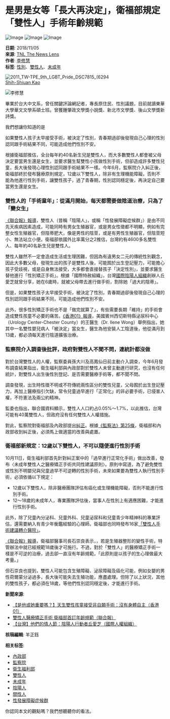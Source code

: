 # 是男是女等「長大再決定」，衛福部規定「雙性人」手術年齡規範

![Image](https://v.lndata.com/i/a80450,b1452855,c4007,i0,m202,h)
![Image](https://v.lndata.com/i/a80450,b1452853,c4137,i0,m202,h)
![Image](https://v.lndata.com/i/a80450,b1452854,c4138,i0,m202,h)

**日期**: 2018/11/05  
**來源**: [TNL The News Lens](https://www.thenewslens.com/article/97870)  
**作者**: [李修慧](https://www.thenewslens.com/author/nicole_lee)  
**标签**: [性別](https://www.thenewslens.com/category/gender)、[雙性人](https://www.thenewslens.com/tag/11884)、[未成年](https://www.thenewslens.com/tag/45965)

![2011_TW-TPE_9th_LGBT_Pride_DSC7815_(6294](https://bucket-image.inkmaginecms.com/version/list/1/image/2024/05/177e83c2-9076-4d6e-bbb6-f0c002ead00d.jpg)  
[Shih-Shiuan Kao](https://commons.wikimedia.org/wiki/File:2011_TW-TPE_9th_LGBT_Pride_DSC7815_\(6294215326\).jpg#/media/File:2011_TW-TPE_9th_LGBT_Pride_DSC7815_\(6294215326\).jpg)

![李修慧](https://bucket-image.inkmaginecms.com/version/list/1/image/2024/05/bf94312b-f2ff-4735-8e8a-eb16c53e19be.jpg)

畢業於台大中文系，曾任關鍵評論網記者，專長原住民、性別議題，目前就讀東華大學華文文學系碩士班。曾獲鍾肇政文學獎小說獎、新北市文學獎、後山文學獎新詩獎。

我們想讓你知道的是

如果雙性人孩子太早接受手術，被決定了性別，青春期過卻後發現自己心理的性別認同跟手術結果不同，可能造成他們性別不安。

根據衛福部推估，全台每年約40名新生兒是雙性人，而大多數雙性人都會被父母決定要當男生還是女生，並要求醫生幫雙性小孩做性別手術，但卻造成許多雙性兒童，長大後發現心理性別認同跟手術結果不一樣。今年6月，監察院介入糾正後，衛福部終於發布醫療原則規定，12歲以下雙性人，除非有生理機能障礙，否則不能為他進行性別手術，讓雙性孩子，過了青春期，性別認同穩定後，再決定自己要當男生還是女生。

### 雙性人的「手術童年」：從滿月開始，每天都需要做陰道治療，只為了「變女生」

[《聯合報》報導](https://udn.com/news/story/7266/3447353?fbclid=IwAR03g2_KE3uPD0hTH1w2tyrDPsEDKN6wtL9pMBzmGXH3gaXFIgXYfvj_GVQ)，雙性人（昔稱「陰陽人」，或稱「性發展障礙症候群」）是由不同先天疾病因素造成，可能同時有男女生殖器官，或是男女性徵都不明顯，例如有完整女性生殖器官，但陰蒂肥大，像是男性的陰莖，或是有男性生殖器官，但陰莖短小、無法站立小便。衛福部依國外比率萬分之2推估，台灣約有4600多名雙性人、每年約40名新生兒是雙性人。

雙性人雖然不一定會造成生活或生理困難，但因為有違男女二元的傳統性別觀念，因此大多數父母，發現生出的孩子是雙性人後，可能囿於出生登記壓力，可能擔心孩子受歧視，或是自身無法接受，大多都會直接替孩子「決定性別」，並要求醫生替他進行「性別矯正手術」。根據「國際特赦組織」，台灣[國際陰陽人組織](http://www.oii.tw/)創辦人丘愛芝就曾分享，她在6歲時，就被父母帶去進行做手術，割除她「過大的陰蒂」。

但是，如果雙性孩子太早接受手術，被決定了性別，青春期過卻後發現自己心理的性別認同跟手術結果不同，可能造成他們性別不安。

此外，很多性別矯正手術也不是「做完就算了」，有些需要長期「維持」的手術會造成雙性孩童不必要的痛苦。[《香港01》報導](https://www.hk01.com/%E4%B8%96%E7%95%8C%E8%AA%AA/251674/%E6%98%AF%E4%BB%96%E6%88%96%E5%A5%B9%E9%87%8D%E8%A6%81%E5%97%8E-%E5%A4%A9%E7%94%9F%E9%9B%99%E6%80%A7%E5%AD%A9%E7%AB%A5%E6%8E%A5%E5%8F%97%E9%9D%9E%E8%87%AA%E9%A1%98%E6%89%8B%E8%A1%93-%E6%B2%92%E6%9C%89%E8%BA%AB%E9%AB%94%E8%87%AA%E4%B8%BB)，美國賓州西切斯特縣泌尿科中心（Urology Center-Chester County）的王醫生（Dr. Ilene Wong）舉例指出，她其中一名雙性嬰兒病人「被決定」當女生，醫生為他安裝人工陰道後，他從滿月到13歲，都必須每天進行陰道擴張治療。

### 監察院介入調查後批評，政府對雙性人不聞不問，連統計都沒做

對於台灣雙性人的人權，監察委員孫大川及高鳳仙日前主動介入調查，今年6月發布調查結果指出，衛生福利部與內政部對於雙性人未曾主動進行研究，也沒有任何統計，對雙性人出生後性別登記、是否需要醫療手術等，都不聞不問。

調查發現，出生時性徵不明或不符傳統兩性區分的雙性兒童，父母囿於出生登記壓力，再加上醫療指引欠缺，常令兒童過早進行「正常化」的非必要手術，已侵害人權，不符憲法及兩公約精神。

監委也指出，聯合國資料顯示，雙性人人口約占0.05%～1.7%，以此推估，台灣可能有40萬雙性人，但政府沒有任何雙性人人權措施。

對此，監察院對衛福部及內政部提出[糾正](https://www.cy.gov.tw/sp.asp?xdURL=.%2Fdi%2FMessage%2Fmessage_1t2.asp&ctNode=2394&mp=1&msg_id=6549)。根據[《監察法》第25條](https://law.moj.gov.tw/LawClass/LawSingle.aspx?Pcode=A0030199&FLNO=25)，衛福部和內政部收到糾正後，必須馬上做適當的改善與處置。

### 衛福部新規定：12歲以下雙性人，不可以隨便進行性別手術

10月11日，衛生福利部首先針對糾正案中的「過早進行正常化手術」做出改善，發布〈未成年雙性人之醫療矯正手術共同性建議原則〉。原則中寫道，為了避免雙性或性別不明嬰兒與兒童過早不可逆轉的性別手術，未來如果要為雙性人執行性別手術，必須依循以下規定：

- 12歲以下雙性人，除非醫療團隊評估有癌化或生理機能障礙，否則不能進行性別手術。
- 12～18歲的未成年人，專業團隊評估後，當事人在性別上有適應困難，才能進行性別手術。

此外，除了兒童內分泌科、兒童外科、兒童泌尿科和兒童青少年精神科的專業評估，還需要納入有青少年衡鑑經驗的心理師。衛福部也同時發布16家[「雙性人手術建議轉介醫院」](http://file:///Users/rshulee/Desktop/%E6%9C%AA%E6%88%90%E5%B9%B4%E9%9B%99%E5%A7%93%E4%BA%BA%E9%86%AB%E7%99%82%E7%9F%AF%E6%AD%A3%E6%89%8B%E8%A1%93%E8%BD%89%E4%BB%8B%E5%BB%BA%E8%AD%B0%E9%86%AB%E9%99%A2.pdf)。

[《聯合報》報導](https://udn.com/news/story/7266/3447353?fbclid=IwAR03g2_KE3uPD0hTH1w2tyrDPsEDKN6wtL9pMBzmGXH3gaXFIgXYfvj_GVQ)，衛福部醫事司長石崇良表示，，若是生殖器整形的變性手術，特管辦法中就已經規範18歲後才可施行。不過，對於「雙性人」的醫療矯正手術一樣是不可逆的治療，過去卻一直沒有年齡規範，「此原則是以孩子的生心理做最大考量。」

但石崇良也提到，雙性人可能包含生殖障礙、泌尿障礙及癌化可能，例如女嬰的男性荷爾蒙分泌過多，長大後可能失去生殖功能，應盡處理。但除了以上狀況，其他的雙性孩子，都必須在18歲，等他們性別認同穩定後，才能進行手術。

**新聞來源**:

- [【是他或她重要嗎？】天生雙性孩童接受非自願手術：沒有身體自主（香港01）](https://www.hk01.com/%E4%B8%96%E7%95%8C%E8%AA%AA/251674/%E6%98%AF%E4%BB%96%E6%88%96%E5%A5%B9%E9%87%8D%E8%A6%81%E5%97%8E-%E5%A4%A9%E7%94%9F%E9%9B%99%E6%80%A7%E5%AD%A9%E7%AB%A5%E6%8E%A5%E5%8F%97%E9%9D%9E%E8%87%AA%E9%A1%98%E6%89%8B%E8%A1%93-%E6%B2%92%E6%9C%89%E8%BA%AB%E9%AB%94%E8%87%AA%E4%B8%BB)
- [雙性人醫療矯正手術 衛福部首訂年齡規範（聯合報）](https://udn.com/news/story/7266/3447353?fbclid=IwAR03g2_KE3uPD0hTH1w2tyrDPsEDKN6wtL9pMBzmGXH3gaXFIgXYfvj_GVQ)
- [【台灣】他們的情人節：陰陽人行動者丘愛芝（國際人權組織）](https://www.amnesty.tw/news/2804)

**核稿編輯**: 羊正鈺

**相关标签**: 
- [內政部](https://www.thenewslens.com/tag/125)
- [監察院](https://www.thenewslens.com/tag/445)
- [衛生福利部](https://www.thenewslens.com/tag/1718)
- [雙性人](https://www.thenewslens.com/tag/11884)
- [未成年](https://www.thenewslens.com/tag/45965)
- [陰陽人](https://www.thenewslens.com/tag/82752)
- [間性人](https://www.thenewslens.com/tag/168719)
- [性發展障礙症候群](https://www.thenewslens.com/tag/180330)

你認同本文的觀點嗎？我們想聽聽你的看法。